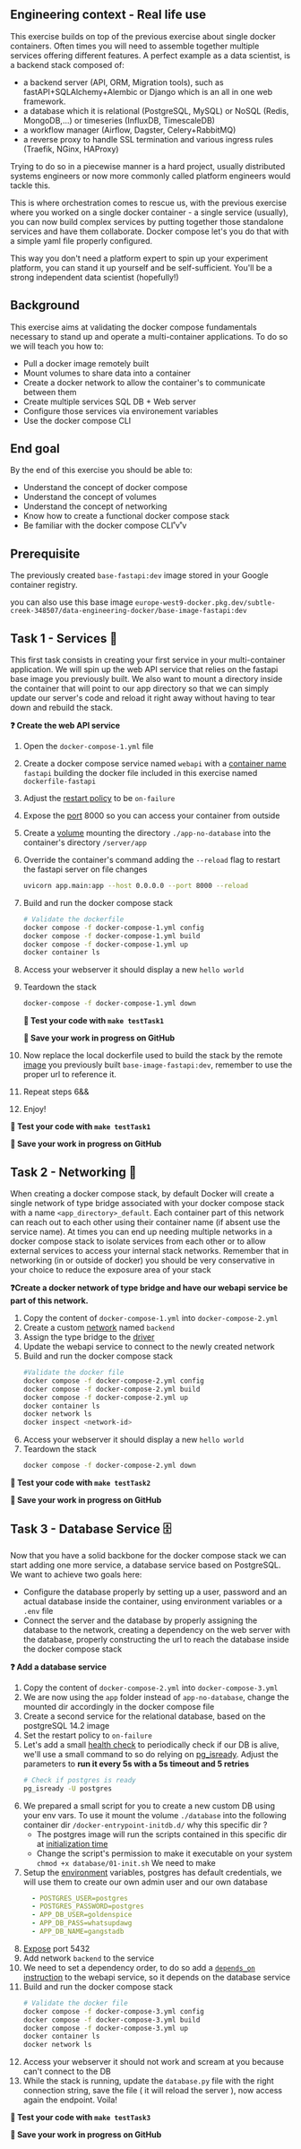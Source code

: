 ## Engineering context - Real life use
This exercise builds on top of the previous exercise about single docker containers. Often times you will need to assemble together multiple services offering different features.
A perfect example as a data scientist, is a backend stack composed of:
- a backend server (API, ORM, Migration tools), such as fastAPI+SQLAlchemy+Alembic or Django which is an all in one web framework.
- a database which it is relational (PostgreSQL, MySQL) or NoSQL (Redis, MongoDB,...) or timeseries (InfluxDB, TimescaleDB)
- a workflow manager (Airflow, Dagster, Celery+RabbitMQ)
- a reverse proxy to handle SSL termination and various ingress rules (Traefik, NGinx, HAProxy)

Trying to do so in a piecewise manner is a hard project, usually distributed systems engineers or now more commonly called platform engineers would tackle this.

This is where orchestration comes to rescue us, with the previous exercise where you worked on a single docker container - a single service (usually), you can now build complex services by putting together those standalone services and have them collaborate.
Docker compose let's you do that with a simple yaml file properly configured.

This way you don't need a platform expert to spin up your experiment platform, you can stand it up yourself and be self-sufficient. You'll be a strong independent data scientist (hopefully!)

## Background
This exercise aims at validating the docker compose fundamentals necessary to stand up and operate a multi-container applications.
To do so we will teach you how to:
- Pull a docker image remotely built
- Mount volumes to share data into a container
- Create a docker network to allow the container's to communicate between them
- Create multiple services SQL DB + Web server
- Configure those services via environement variables
- Use the docker compose CLI

## End goal

By the end of this exercise you should be able to:

- Understand the concept of docker compose
- Understand the concept of volumes
- Understand the concept of networking
- Know how to create a functional docker compose stack
- Be familiar with the docker compose CLI˚v˚v


## Prerequisite

The previously created `base-fastapi:dev` image stored in your Google container registry.

you can also use this base image
`europe-west9-docker.pkg.dev/subtle-creek-348507/data-engineering-docker/base-image-fastapi:dev`


## Task 1 - Services 🤲
This first task consists in creating your first service in your multi-container application. We will spin up the web API service that relies on the fastapi base image you previously built.
We also want to mount a directory inside the container that will point to our app directory so that we can simply update our server's code and reload it right away without having to tear down and rebuild the stack.

**❓ Create the web API service**

1. Open the `docker-compose-1.yml` file
1. Create a docker compose service named `webapi` with a [container name](https://docs.docker.com/compose/compose-file/#container_name) `fastapi` building the docker file included in this exercise named `dockerfile-fastapi`
1. Adjust the [restart policy](https://docs.docker.com/config/containers/start-containers-automatically/) to be `on-failure`
1. Expose the [port](https://docs.docker.com/compose/compose-file/#ports) 8000 so you can access your container from outside
1. Create a [volume](https://docs.docker.com/compose/compose-file/#volumes) mounting the directory `./app-no-database` into the container's directory `/server/app`
1. Override the container's command adding the `--reload` flag to restart the fastapi server on file changes
    ```bash
    uvicorn app.main:app --host 0.0.0.0 --port 8000 --reload
    ```
1. Build and run the docker compose stack
    ```bash
    # Validate the dockerfile
    docker compose -f docker-compose-1.yml config
    docker compose -f docker-compose-1.yml build
    docker compose -f docker-compose-1.yml up
    docker container ls
    ```
1. Access your webserver it should display a new `hello world`
1. Teardown the stack
    ```bash
    docker-compose -f docker-compose-1.yml down
    ```
    **🧪 Test your code with `make testTask1`**

    **💾 Save your work in progress on GitHub**
1. Now replace the local dockerfile used to build the stack by the remote [image](https://docs.docker.com/compose/compose-file/#image) you previously built `base-image-fastapi:dev`, remember to use the proper url to reference it.
1. Repeat steps 6&&
1. Enjoy!

**🧪 Test your code with `make testTask1`**

**💾 Save your work in progress on GitHub**

## Task 2 - Networking 🌉
When creating a docker compose stack, by default Docker will create a single network of type bridge associated with your docker compose stack with a name `<app_directory>_default`. Each container part of this network can reach out to each other using their container name (if absent use the service name).
At times you can end up needing multiple networks in a docker compose stack to isolate services from each other or to allow external services to access your internal stack networks.
Remember that in networking (in or outside of docker) you should be very conservative in your choice to reduce the exposure area of your stack

**❓Create a docker network of type bridge and have our webapi service be part of this network.**

1. Copy the content of `docker-compose-1.yml` into `docker-compose-2.yml`
1. Create a custom [network](https://docs.docker.com/compose/compose-file/#networks) named `backend`
1. Assign the type bridge to the [driver](https://docs.docker.com/compose/networking/)
1. Update the webapi service to connect to the newly created network
1. Build and run the docker compose stack
    ```bash
    #Validate the docker file
    docker compose -f docker-compose-2.yml config
    docker compose -f docker-compose-2.yml build
    docker compose -f docker-compose-2.yml up
    docker container ls
    docker network ls
    docker inspect <network-id>
    ```
1. Access your webserver it should display a new `hello world`
1. Teardown the stack
    ```bash
    docker compose -f docker-compose-2.yml down
    ```

**🧪 Test your code with `make testTask2`**

**💾 Save your work in progress on GitHub**

## Task 3 - Database Service 🗄
Now that you have a solid backbone for the docker compose stack we can start adding one more service, a database service based on PostgreSQL.
We want to achieve two goals here:
- Configure the database properly by setting up a user, password and an actual database inside the container, using environment variables or a `.env` file
- Connect the server and the database by properly assigning the database to the network, creating a dependency on the web server with the database, properly constructing the url to reach the database inside the docker compose stack

**❓ Add a database service**

1. Copy the content of `docker-compose-2.yml` into `docker-compose-3.yml`
1. We are now using the `app` folder instead of `app-no-database`, change the mounted dir accordingly in the docker compose file
1. Create a second service for the relational database, based on the postgreSQL 14.2 image
1. Set the restart policy to `on-failure`
1. Let's add a small [health check](https://docs.docker.com/compose/compose-file/#healthcheck) to periodically check if our DB is alive, we'll use a small command to so do relying on [pg_isready](https://www.postgresql.org/docs/current/app-pg-isready.html). Adjust the parameters to **run it every 5s with a 5s timeout and 5 retries**
    ```bash
    # Check if postgres is ready
    pg_isready -U postgres
    ```
1. We prepared a small script for you to create a new custom DB using your env vars. To use it mount the volume `./database` into the following container dir `/docker-entrypoint-initdb.d/` why this specific dir ?
    - The postgres image will run the scripts contained in this specific dir at [initialization time](https://hub.docker.com/_/postgres)
    - Change the script's permission to make it executable on your system `chmod +x database/01-init.sh`
We need to make
1. Setup the [environment](https://docs.docker.com/compose/compose-file/#environment) variables, postgres has default credentials, we will use them to create our own admin user and our own database
    ```yaml
      - POSTGRES_USER=postgres
      - POSTGRES_PASSWORD=postgres
      - APP_DB_USER=goldenspice
      - APP_DB_PASS=whatsupdawg
      - APP_DB_NAME=gangstadb
    ```
1. [Expose](https://docs.docker.com/compose/compose-file/#expose) port 5432
1. Add network `backend` to the service
1. We need to set a dependency order, to do so add a [`depends_on` instruction](https://docs.docker.com/compose/compose-file/#depends_on) to the webapi service, so it depends on the database service
1. Build and run the docker compose stack
    ```bash
    # Validate the docker file
    docker compose -f docker-compose-3.yml config
    docker compose -f docker-compose-3.yml build
    docker compose -f docker-compose-3.yml up
    docker container ls
    docker network ls
    ```
1. Access your webserver it should not work and scream at you because can't connect to the DB
1. While the stack is running, update the `database.py` file with the right connection string, save the file ( it will reload the server ), now access again the endpoint. Voila!

**🧪 Test your code with `make testTask3`**

**💾 Save your work in progress on GitHub**
